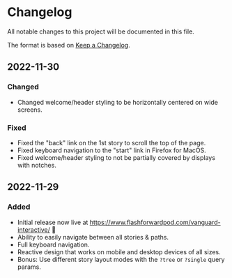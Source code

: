 # Changelog

All notable changes to this project will be documented in this file.

The format is based on [Keep a Changelog](https://keepachangelog.com/en/1.0.0/).

## 2022-11-30

### Changed

- Changed welcome/header styling to be horizontally centered on wide screens.

### Fixed

- Fixed the "back" link on the 1st story to scroll the top of the page.
- Fixed keyboard navigation to the "start" link in Firefox for MacOS.
- Fixed welcome/header styling to not be partially covered by displays with notches.

## 2022-11-29

### Added

- Initial release now live at https://www.flashforwardpod.com/vanguard-interactive/ 🎉
- Ability to easily navigate between all stories & paths.
- Full keyboard navigation.
- Reactive design that works on mobile and desktop devices of all sizes.
- Bonus: Use different story layout modes with the `?tree` or `?single` query params.
